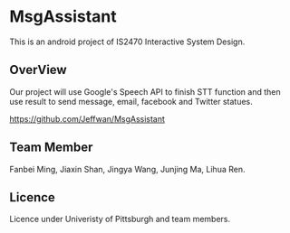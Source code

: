 # MsgAssistant

This is an android project of IS2470 Interactive System Design. 

## OverView

Our project will use Google's Speech API to finish STT function and then use result to send message, email, facebook and Twitter statues.


https://github.com/Jeffwan/MsgAssistant

## Team Member

Fanbei Ming, Jiaxin Shan, Jingya Wang, Junjing Ma, Lihua Ren.

## Licence

Licence under Univeristy of Pittsburgh and team members.
